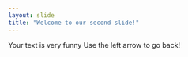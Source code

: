 ```yaml
---
layout: slide
title: "Welcome to our second slide!"
---
```

Your text is very funny
Use the left arrow to go back!
